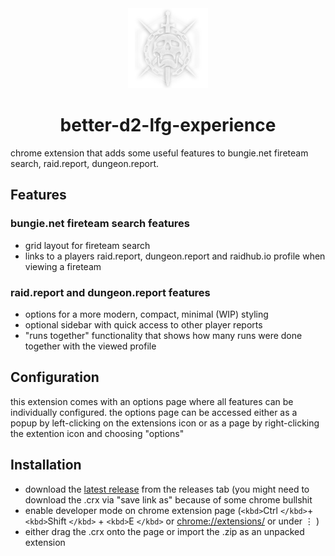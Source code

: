 <div align="center">
    <a href="https://github.com/Tecanite/better-d2-lfg-experience/">
    <img src="./.github/assets/480.png" width="128" height="128">
    </a>
    <h1>better-d2-lfg-experience</h1>
</div>

chrome extension that adds some useful features to bungie.net fireteam search, raid.report, dungeon.report.

## Features

### bungie.net fireteam search features

- grid layout for fireteam search
- links to a players raid.report, dungeon.report and raidhub.io profile when viewing a fireteam

### raid.report and dungeon.report features

- options for a more modern, compact, minimal (WIP) styling
- optional sidebar with quick access to other player reports
- "runs together" functionality that shows how many runs were done together with the viewed profile

## Configuration

this extension comes with an options page where all features can be individually configured.
the options page can be accessed either as a popup by left-clicking on the extensions icon or as a page by right-clicking the extention icon and choosing "options"

## Installation

- download the [latest release](https://github.com/Tecanite/better-d2-lfg-experience/releases/latest) from the releases tab (you might need to download the .crx via "save link as" because of some chrome bullshit
- enable developer mode on chrome extension page (`<kbd>`Ctrl `</kbd>`+ `<kbd>`Shift `</kbd>` + `<kbd>`E `</kbd>` or [chrome://extensions/](chrome://extensions/) or under &#8942; )
- either drag the .crx onto the page or import the .zip as an unpacked extension
